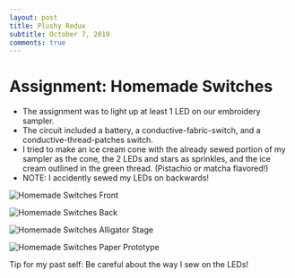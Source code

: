 ```yaml
---
layout: post
title: Plushy Redux
subtitle: October 7, 2019
comments: true
---
```


# Assignment: Homemade Switches

* The assignment was to light up at least 1 LED on our embroidery sampler.
* The circuit included a battery, a conductive-fabric-switch, and a conductive-thread-patches switch.
* I tried to make an ice cream cone with the already sewed portion of my sampler as the cone, the 2 LEDs and stars as sprinkles, and the ice cream outlined in the green thread. (Pistachio or matcha flavored!)
* NOTE: I accidently sewed my LEDs on backwards!


![Homemade Switches Front](https://ephsarah.github.io/img/switchesfront.JPG)

![Homemade Switches Back](https://ephsarah.github.io/img/switchesback.JPG)

![Homemade Switches Alligator Stage](https://ephsarah.github.io/img/switchesalligator.JPG)

![Homemade Switches Paper Prototype](https://ephsarah.github.io/img/switchespaper.JPG)

Tip for my past self: Be careful about the way I sew on the LEDs!
